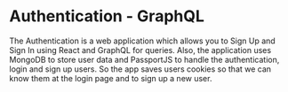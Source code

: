 # Authentication - GraphQL

The Authentication is a web application which allows you to Sign Up and Sign In using React and GraphQL for queries. Also, the application uses MongoDB to store user data and PassportJS to handle the authentication, login and sign up users. So the app saves users cookies so that we can know them at the login page and to sign up a new user.
